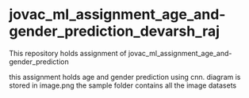 # jovac_ml_assignment_age_and-gender_prediction_devarsh_raj

This repository holds assignment of jovac_ml_assignment_age_and-gender_prediction 

this assignment holds age and gender prediction using cnn.
diagram is stored in image.png
the sample folder contains all the image datasets

